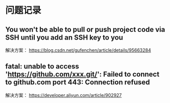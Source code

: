 # 问题记录

## You won't be able to pull or push project code via SSH until you add an SSH key to you

解决方案：
<https://blog.csdn.net/gufenchen/article/details/95663284>

## fatal: unable to access '<https://github.com/xxx.git/>': Failed to connect to github.com port 443: Connection refused

解决方案：
<https://developer.aliyun.com/article/902927>
